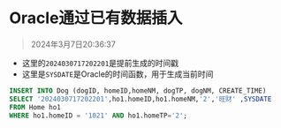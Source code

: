 # Oracle通过已有数据插入

> 2024年3月7日20:36:37

* 这里的`2024030717202201`是提前生成的时间戳
* 这里是`SYSDATE`是Oracle的时间函数，用于生成当前时间

```sql
INSERT INTO Dog (dogID, homeID,homeNM, dogTP, dogNM, CREATE_TIME)
SELECT '2024030717202201',ho1.homeID,ho1.homeNM,'2','旺财' ,SYSDATE
FROM Home ho1
WHERE ho1.homeID = '1021' AND ho1.homeTP='2';
```

